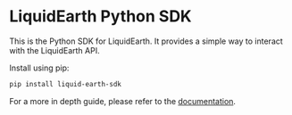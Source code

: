 # LiquidEarth Python SDK

This is the Python SDK for LiquidEarth. It provides a simple way to interact with the LiquidEarth API.

Install using pip:

```bash
pip install liquid-earth-sdk
```

For a more in depth guide, please refer to the [documentation](https://terranigma.notion.site/Python-API-598fa593676f471b9eb2e34150476b3c).
